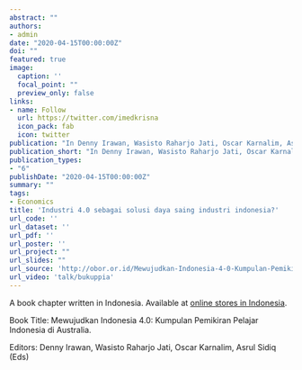 ```yaml
---
abstract: ""
authors:
- admin
date: "2020-04-15T00:00:00Z"
doi: ""
featured: true
image:
  caption: ''
  focal_point: ""
  preview_only: false
links:
- name: Follow
  url: https://twitter.com/imedkrisna
  icon_pack: fab
  icon: twitter
publication: "In Denny Irawan, Wasisto Raharjo Jati, Oscar Karnalim, Asrul Sidiq (Eds), *Mewujudkan Indonesia 4.0: Kumpulan Pemikiran Pelajar Indonesia di Australia*. Jakarta: Yayasan Pustaka Obor Indonesia"
publication_short: "In Denny Irawan, Wasisto Raharjo Jati, Oscar Karnalim, Asrul Sidiq (Eds), *Mewujudkan Indonesia 4.0: Kumpulan Pemikiran Pelajar Indonesia di Australia*. Jakarta: Yayasan Pustaka Obor Indonesia"
publication_types:
- "6"
publishDate: "2020-04-15T00:00:00Z"
summary: ""
tags:
- Economics
title: 'Industri 4.0 sebagai solusi daya saing industri indonesia?'
url_code: ''
url_dataset: ''
url_pdf: ''
url_poster: ''
url_project: ""
url_slides: ""
url_source: 'http://obor.or.id/Mewujudkan-Indonesia-4-0-Kumpulan-Pemikiran-Pelajar-Indonesia-di-Australia'
url_video: 'talk/bukuppia'
---
```


A book chapter written in Indonesia. Available at [online stores in Indonesia](https://www.google.com/search?q=buku+mewujudkan+indonesia+4.0&oq=buku+mewujudkan+indonesia+4.&aqs=chrome.0.0j69i57j69i60j69i61.4389j0j4&sourceid=chrome&ie=UTF-8).  

Book Title: Mewujudkan Indonesia 4.0: Kumpulan Pemikiran Pelajar Indonesia di Australia.  

Editors: Denny Irawan, Wasisto Raharjo Jati, Oscar Karnalim, Asrul Sidiq (Eds)